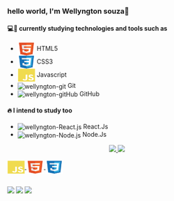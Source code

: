 ### hello world, I'm Wellyngton souza👋

#### :computer::dizzy: currently studying technologies and tools such as

* <img align="center" alt="wellyngton-HTML" height="30" width="40" src="https://raw.githubusercontent.com/devicons/devicon/master/icons/html5/html5-original.svg"> HTML5
* <img align="center" alt="wellyngton-CSS3" height="30" width="40" src="https://raw.githubusercontent.com/devicons/devicon/master/icons/css3/css3-original.svg"> CSS3
* <img align="center" alt="wellyngton-Js" height="30" width="40" src="https://raw.githubusercontent.com/devicons/devicon/master/icons/javascript/javascript-plain.svg"> Javascript
* <img align="center" alt="wellyngton-git" height="30" width="40" src="https://cdn.jsdelivr.net/gh/devicons/devicon/icons/git/git-original.svg"> Git
* <img align="center" alt="wellyngton-gitHub" height="30" width="40" src="https://cdn.jsdelivr.net/gh/devicons/devicon/icons/github/github-original-wordmark.svg"> GitHub

#### :fire: I intend to study too

* <img align="center" alt="wellyngton-React.js" height="30" width="40" src="https://cdn.jsdelivr.net/gh/devicons/devicon/icons/react/react-original.svg"> React.Js
* <img align="center" alt="wellyngton-Node.js" height="30" width="40" src="https://cdn.jsdelivr.net/gh/devicons/devicon/icons/nodejs/nodejs-original.svg"> Node.Js

<div align="center">
  <a href="https://github.com/WellyngtonSouza">
  <img height="180em" src="https://github-readme-stats.vercel.app/api?username=WellyngtonSouza&show_icons=true&theme=dracula&include_all_commits=true&count_private=true"/>
  <img height="180em" src="https://github-readme-stats.vercel.app/api/top-langs/?username=WellyngtonSouza&layout=compact&langs_count=7&theme=dracula"/>
</div>
  
  <div style="display: inline_block"><br>
  <img align="center" alt="wellyngton-Js" height="30" width="40" src="https://raw.githubusercontent.com/devicons/devicon/master/icons/javascript/javascript-plain.svg">

  <img align="center" alt="wellyngton-HTML" height="30" width="40" src="https://raw.githubusercontent.com/devicons/devicon/master/icons/html5/html5-original.svg">
  <img align="center" alt="wellyngton-CSS3" height="30" width="40" src="https://raw.githubusercontent.com/devicons/devicon/master/icons/css3/css3-original.svg">
</div>
  
  ##
 
  <div>
    <a href="https://www.linkedin.com/in/wellyngton-souza" target="_blank"><img src="https://img.shields.io/badge/-LinkedIn-%230077B5?style=for-the-badge&logo=linkedin&logoColor=white" target="_blank"></a>
  <a href="https://www.instagram.com/invites/contact/?i=1bdxkaa0vjmq2&utm_content=287qakr" target="_blank"><img src="https://img.shields.io/badge/-Instagram-%23E4405F?style=for-the-badge&logo=instagram&logoColor=white" target="_blank"></a> 
  <a href = "mailto:wellyngtonmonteiro84@gmail.com"><img src="https://img.shields.io/badge/-Gmail-%23333?style=for-the-badge&logo=gmail&logoColor=white" target="_blank"></a>
    </div>
  

